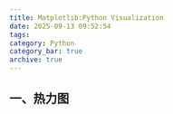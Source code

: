 ```yaml
---
title: Matplotlib:Python Visualization
date: 2025-09-13 09:52:54
tags:
category: Python
category_bar: true
archive: true
---
```


## 一、热力图

